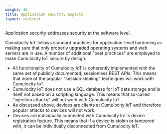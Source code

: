 ```yaml
---
weight: 40
title: Application security aspects
layout: redirect
---
```


Application security addresses security at the software level.

Cumulocity IoT follows standard practices for application-level hardening as making sure that only properly upgraded operating systems and web servers are in use. A number of additional "best practices" are employed to make Cumulocity IoT secure by design. 

* All functionality of Cumulocity IoT is coherently implemented with the same set of publicly documented, sessionless REST APIs. This  means that none of the popular "session stealing" techniques will work with Cumulocity IoT.
* Cumulocity IoT does not use a SQL database for IoT data storage and is itself not based on a scripting language. This means that so-called "injection attacks" will not work with Cumulocity IoT.
* As discussed above, devices are clients at Cumulocity IoT and therefore popular attacks to devices will not work.
* Devices are individually connected with Cumulocity IoT's device registration feature. This means that if a device is stolen or tampered with, it can be individually disconnected from Cumulocity IoT.